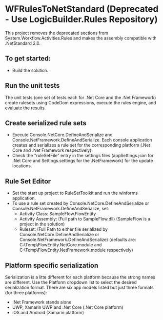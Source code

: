 # WFRulesToNetStandard (Deprecated - Use LogicBuilder.Rules Repository)
This project removes the deprecated sections from System.Workflow.Activities.Rules and makes the assembly compatible with .NetStandard 2.0.

## To get started:
* Build the solution.

## Run the unit tests
The unit tests (one set of tests each for .Net Core and the .Net Framework) create rulesets using CodeDom expressions, execute the rules engine, and evaluate the results.

## Create serialized rule sets
* Execute Console.NetCore.DefineAndSerialize and Console.NetFramework.DefineAndSerialize.  Each console application creates and serializes a rule set for the corresponding platform (.Net Core and .Net Framework respectively).
* Check the "ruleSetFile" entry in the settings files (appSettings.json for .Net Core and Settings.settings for the .NetFramework) for the update locations.

## Rule Set Editor
* Set the start up project to RuleSetToolkit and run the winforms application.
* To use a rule set created by Console.NetCore.DefineAndSerialize or Console.NetFramework.DefineAndSerialize, set:
  * Activity Class: SampleFlow.FlowEntity
  * Activity Assembly: (Full path to SampleFlow.dll) (SampleFlow is a project in the solution)
  * Ruleset: (Full Path to either file serialized by Console.NetCore.DefineAndSerialize or Console.NetFramework.DefineAndSerialize) (defaults are: C:\Temp\FlowEntity.NetCore.module and C:\Temp\FlowEntity.NetFramework.module respectively)

## Platform specific serialization
Serialization is a litte different for each platform because the strong names are different. Use the Platform dropdown list to select the desired serialization format. There are six app models listed but just three formats (for three platforms):

* .Net Framework stands alone
* UWP, Xamarin UWP and .Net Core (.Net Core platform)
* iOS and Android (Xamarin platform)
